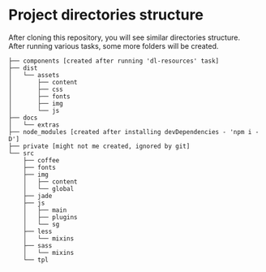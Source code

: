 # Project directories structure
After cloning this repository, you will see similar directories structure.  
After running various tasks, some more folders will be created.

```
├── components [created after running 'dl-resources' task]
├── dist
│   └── assets
│       ├── content
│       ├── css
│       ├── fonts
│       ├── img
│       └── js
├── docs
│   └── extras
├── node_modules [created after installing devDependencies - 'npm i -D']
├── private [might not me created, ignored by git]
└── src
    ├── coffee
    ├── fonts
    ├── img
    │   ├── content
    │   └── global
    ├── jade
    ├── js
    │   ├── main
    │   ├── plugins
    │   └── sg
    ├── less
    │   └── mixins
    ├── sass
    │   └── mixins
    └── tpl
```
